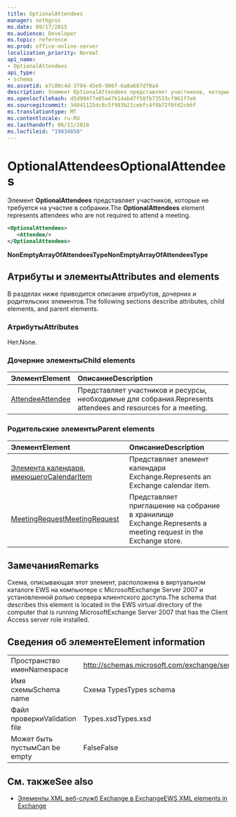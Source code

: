 ```yaml
---
title: OptionalAttendees
manager: sethgros
ms.date: 09/17/2015
ms.audience: Developer
ms.topic: reference
ms.prod: office-online-server
localization_priority: Normal
api_name:
- OptionalAttendees
api_type:
- schema
ms.assetid: e7c80c4d-3794-45e9-986f-6a8a687df0a4
description: Элемент OptionalAttendees представляет участников, которые не требуется на участие в собрании.
ms.openlocfilehash: d5d994f7e85a47b14ab47f58fb73533cf961f7e6
ms.sourcegitcommit: 34041125dc8c5f993b21cebfc4f8b72f0fd2cb6f
ms.translationtype: MT
ms.contentlocale: ru-RU
ms.lasthandoff: 06/11/2018
ms.locfileid: "19834658"
---
```

# <a name="optionalattendees"></a><span data-ttu-id="aab03-103">OptionalAttendees</span><span class="sxs-lookup"><span data-stu-id="aab03-103">OptionalAttendees</span></span>

<span data-ttu-id="aab03-104">Элемент **OptionalAttendees** представляет участников, которые не требуется на участие в собрании.</span><span class="sxs-lookup"><span data-stu-id="aab03-104">The **OptionalAttendees** element represents attendees who are not required to attend a meeting.</span></span> 
  
```xml
<OptionalAttendees>
   <Attendee/>
</OptionalAttendees>
```

 <span data-ttu-id="aab03-105">**NonEmptyArrayOfAttendeesType**</span><span class="sxs-lookup"><span data-stu-id="aab03-105">**NonEmptyArrayOfAttendeesType**</span></span>
## <a name="attributes-and-elements"></a><span data-ttu-id="aab03-106">Атрибуты и элементы</span><span class="sxs-lookup"><span data-stu-id="aab03-106">Attributes and elements</span></span>

<span data-ttu-id="aab03-107">В разделах ниже приводится описание атрибутов, дочерних и родительских элементов.</span><span class="sxs-lookup"><span data-stu-id="aab03-107">The following sections describe attributes, child elements, and parent elements.</span></span>
  
### <a name="attributes"></a><span data-ttu-id="aab03-108">Атрибуты</span><span class="sxs-lookup"><span data-stu-id="aab03-108">Attributes</span></span>

<span data-ttu-id="aab03-109">Нет.</span><span class="sxs-lookup"><span data-stu-id="aab03-109">None.</span></span>
  
### <a name="child-elements"></a><span data-ttu-id="aab03-110">Дочерние элементы</span><span class="sxs-lookup"><span data-stu-id="aab03-110">Child elements</span></span>

|<span data-ttu-id="aab03-111">**Элемент**</span><span class="sxs-lookup"><span data-stu-id="aab03-111">**Element**</span></span>|<span data-ttu-id="aab03-112">**Описание**</span><span class="sxs-lookup"><span data-stu-id="aab03-112">**Description**</span></span>|
|:-----|:-----|
|[<span data-ttu-id="aab03-113">Attendee</span><span class="sxs-lookup"><span data-stu-id="aab03-113">Attendee</span></span>](attendee.md) <br/> |<span data-ttu-id="aab03-114">Представляет участников и ресурсы, необходимые для собрания.</span><span class="sxs-lookup"><span data-stu-id="aab03-114">Represents attendees and resources for a meeting.</span></span>  <br/> |
   
### <a name="parent-elements"></a><span data-ttu-id="aab03-115">Родительские элементы</span><span class="sxs-lookup"><span data-stu-id="aab03-115">Parent elements</span></span>

|<span data-ttu-id="aab03-116">**Элемент**</span><span class="sxs-lookup"><span data-stu-id="aab03-116">**Element**</span></span>|<span data-ttu-id="aab03-117">**Описание**</span><span class="sxs-lookup"><span data-stu-id="aab03-117">**Description**</span></span>|
|:-----|:-----|
|[<span data-ttu-id="aab03-118">Элемента календаря, имеющего</span><span class="sxs-lookup"><span data-stu-id="aab03-118">CalendarItem</span></span>](calendaritem.md) <br/> |<span data-ttu-id="aab03-119">Представляет элемент календаря Exchange.</span><span class="sxs-lookup"><span data-stu-id="aab03-119">Represents an Exchange calendar item.</span></span>  <br/> |
|[<span data-ttu-id="aab03-120">MeetingRequest</span><span class="sxs-lookup"><span data-stu-id="aab03-120">MeetingRequest</span></span>](meetingrequest.md) <br/> |<span data-ttu-id="aab03-121">Представляет приглашение на собрание в хранилище Exchange.</span><span class="sxs-lookup"><span data-stu-id="aab03-121">Represents a meeting request in the Exchange store.</span></span>  <br/> |
   
## <a name="remarks"></a><span data-ttu-id="aab03-122">Замечания</span><span class="sxs-lookup"><span data-stu-id="aab03-122">Remarks</span></span>

<span data-ttu-id="aab03-123">Схема, описывающая этот элемент, расположена в виртуальном каталоге EWS на компьютере с MicrosoftExchange Server 2007 и установленной ролью сервера клиентского доступа.</span><span class="sxs-lookup"><span data-stu-id="aab03-123">The schema that describes this element is located in the EWS virtual directory of the computer that is running MicrosoftExchange Server 2007 that has the Client Access server role installed.</span></span>
  
## <a name="element-information"></a><span data-ttu-id="aab03-124">Сведения об элементе</span><span class="sxs-lookup"><span data-stu-id="aab03-124">Element information</span></span>

|||
|:-----|:-----|
|<span data-ttu-id="aab03-125">Пространство имен</span><span class="sxs-lookup"><span data-stu-id="aab03-125">Namespace</span></span>  <br/> |http://schemas.microsoft.com/exchange/services/2006/types  <br/> |
|<span data-ttu-id="aab03-126">Имя схемы</span><span class="sxs-lookup"><span data-stu-id="aab03-126">Schema name</span></span>  <br/> |<span data-ttu-id="aab03-127">Схема Types</span><span class="sxs-lookup"><span data-stu-id="aab03-127">Types schema</span></span>  <br/> |
|<span data-ttu-id="aab03-128">Файл проверки</span><span class="sxs-lookup"><span data-stu-id="aab03-128">Validation file</span></span>  <br/> |<span data-ttu-id="aab03-129">Types.xsd</span><span class="sxs-lookup"><span data-stu-id="aab03-129">Types.xsd</span></span>  <br/> |
|<span data-ttu-id="aab03-130">Может быть пустым</span><span class="sxs-lookup"><span data-stu-id="aab03-130">Can be empty</span></span>  <br/> |<span data-ttu-id="aab03-131">False</span><span class="sxs-lookup"><span data-stu-id="aab03-131">False</span></span>  <br/> |
   
## <a name="see-also"></a><span data-ttu-id="aab03-132">См. также</span><span class="sxs-lookup"><span data-stu-id="aab03-132">See also</span></span>



- [<span data-ttu-id="aab03-133">Элементы XML веб-служб Exchange в Exchange</span><span class="sxs-lookup"><span data-stu-id="aab03-133">EWS XML elements in Exchange</span></span>](ews-xml-elements-in-exchange.md)

